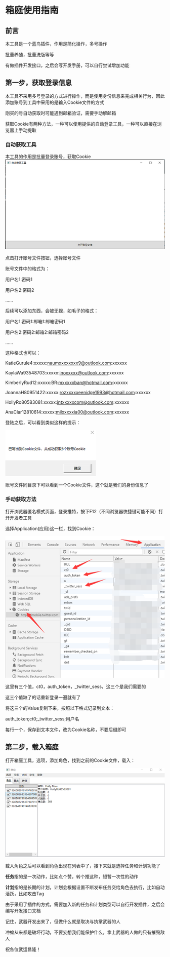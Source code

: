# 箱庭使用指南
## 前言
本工具是一个蓝鸟插件，作用是简化操作，多号操作

批量养殖，批量洗版等等

有做插件开发接口，之后会写开发手册，可以自行尝试增加功能

## 第一步，获取登录信息
本工具不采用多号登录的方式进行操作，而是使用身份信息来完成相关行为，因此添加账号到工具中采用的是输入Cookie文件的方式

刚买的号自动获取时可能遇到邮箱验证，需要手动解邮箱

获取Cookie有两种方法，一种可以使用提供的自动登录工具，一种可以直接在浏览器上手动提取

### 自动获取工具
本工具的作用是批量登录账号，获取Cookie
![工具界面](.\Image\自动登录工具界面.png)

点击打开账号文件按钮，选择账号文件

账号文件中的格式为：

用户名1:密码1

用户名2:密码2

……

后续可以添加东西，会被无视，如毛子的格式：

用户名1:密码1:邮箱1:邮箱密码1

用户名2:密码2:邮箱2:邮箱密码2

……

这种格式也可以：

KatieGurule4:xxxxx:naumxxxxxxxx9@outlook.com:xxxxxx

KaylaWa93548703:xxxxx:inoxxxxx@outlook.com:xxxxxx

KimberlyRud12:xxxxx:BR:mxxxxxban@hotmail.com:xxxxxx

JoannaH80951422:xxxxx:rozxxxxxeenidge1993@hotmail.com:xxxxxx

HollyRo80583081:xxxxx:intxxxxxcom@outlook.com:xxxxxx

AnaClar12810614:xxxxx:milxxxxxia00@outlook.com:xxxxxx

登陆之后，可以看到类似这样的提示：

![获取Cookie成功](.\Image\获取Cookie成功.png)

账号文件同目录下可以看到一个Cookie文件，这个就是我们的身份信息了

### 手动获取方法
打开浏览器匿名模式页面，登录推特，按下F12（不同浏览器快捷键可能不同）打开开发者工具

选择Application(应用)这一栏，找到Cookie：

![获取Cookie](.\Image\获取Cookie.png)

这里有三个值，ct0，auth_token，_twitter_sess，这三个是我们需要的

这三个值缺了的话重新登录一遍就有了

将这三个的Value复制下来，按照以下格式记录到文本：

auth_token;ct0;_twitter_sess;用户名

每行一个，保存到文本文件，改为Cookie名称，不要后缀即可

## 第二步，载入箱庭
打开箱庭工具，选项，添加角色，找到之前的Cookie文件，载入：

![载入角色](.\Image\载入角色.png)

载入角色之后可以看到角色出现在列表中了，接下来就是选择任务和计划功能了

**任务**指的是一次动作，比如点个赞，转个推这种，短暂一次性的动作

**计划**指的是长期的计划，计划会根据设置不断发布任务交给角色去执行，比如自动活跃，比如攻击Tag

由于采用了插件的方式，需要加入新的任务和计划类型可以自行开发插件，之后会编写开发接口文档

记住，武器开发出来了，但做什么就是取决与执掌武器的人

冲蝗从来都是破坏行动，不要妄想我们能保护什么，拿上武器的人做的只有摧毁敌人

祝各位武运昌隆！